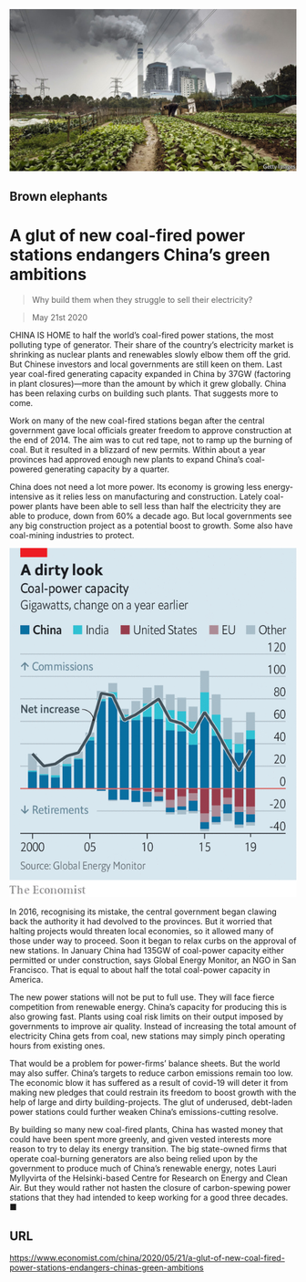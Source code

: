 ![](./images/20200523_CNP002.jpg)

## Brown elephants

# A glut of new coal-fired power stations endangers China’s green ambitions

> Why build them when they struggle to sell their electricity?

> May 21st 2020

CHINA IS HOME to half the world’s coal-fired power stations, the most polluting type of generator. Their share of the country’s electricity market is shrinking as nuclear plants and renewables slowly elbow them off the grid. But Chinese investors and local governments are still keen on them. Last year coal-fired generating capacity expanded in China by 37GW (factoring in plant closures)—more than the amount by which it grew globally. China has been relaxing curbs on building such plants. That suggests more to come.

Work on many of the new coal-fired stations began after the central government gave local officials greater freedom to approve construction at the end of 2014. The aim was to cut red tape, not to ramp up the burning of coal. But it resulted in a blizzard of new permits. Within about a year provinces had approved enough new plants to expand China’s coal-powered generating capacity by a quarter.

China does not need a lot more power. Its economy is growing less energy-intensive as it relies less on manufacturing and construction. Lately coal-power plants have been able to sell less than half the electricity they are able to produce, down from 60% a decade ago. But local governments see any big construction project as a potential boost to growth. Some also have coal-mining industries to protect.

![](./images/20200523_CNC647.png)

 In 2016, recognising its mistake, the central government began clawing back the authority it had devolved to the provinces. But it worried that halting projects would threaten local economies, so it allowed many of those under way to proceed. Soon it began to relax curbs on the approval of new stations. In January China had 135GW of coal-power capacity either permitted or under construction, says Global Energy Monitor, an NGO in San Francisco. That is equal to about half the total coal-power capacity in America.

The new power stations will not be put to full use. They will face fierce competition from renewable energy. China’s capacity for producing this is also growing fast. Plants using coal risk limits on their output imposed by governments to improve air quality. Instead of increasing the total amount of electricity China gets from coal, new stations may simply pinch operating hours from existing ones.

That would be a problem for power-firms’ balance sheets. But the world may also suffer. China’s targets to reduce carbon emissions remain too low. The economic blow it has suffered as a result of covid-19 will deter it from making new pledges that could restrain its freedom to boost growth with the help of large and dirty building-projects. The glut of underused, debt-laden power stations could further weaken China’s emissions-cutting resolve.

By building so many new coal-fired plants, China has wasted money that could have been spent more greenly, and given vested interests more reason to try to delay its energy transition. The big state-owned firms that operate coal-burning generators are also being relied upon by the government to produce much of China’s renewable energy, notes Lauri Myllyvirta of the Helsinki-based Centre for Research on Energy and Clean Air. But they would rather not hasten the closure of carbon-spewing power stations that they had intended to keep working for a good three decades. ■

## URL

https://www.economist.com/china/2020/05/21/a-glut-of-new-coal-fired-power-stations-endangers-chinas-green-ambitions
